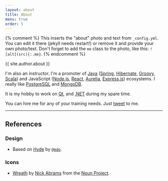 ```yaml
---
layout: about
title: About
menu: true
order: 5
---
```


{% comment %}
  This inserts the "about" photo and text from `_config.yml`.
  You can edit it there (jekyll needs restart!) or remove it and provide your own photo/text.
  Don't forget to add the `me` class to the photo, like this: `![alt](src){:.me}`.
{% endcomment %}

{{ site.author.about }}

I'm also an instructor. I'm a promoter of [Java](https://www.java.com/) ([Spring](http://spring.io), [Hibernate](http://hibernate.org), [Groovy](http://www.groovy-lang.org), [Scala](https://www.scala-lang.org/)) and JavaScript ([Node.js](http://nodejs.org), [React](https://facebook.github.io/react/), [Aurelia](http://aurelia.io/), [Express.js](http://expressjs.com)) ecosystems. I really like [PostgreSQL](http://www.postgresql.org) and [MongoDB](http://mongodb.org).

It is my hobby to work on [Qt](https://www.qt.io), and [.NET](https://www.microsoft.com/net/default.aspx) during my spare time.

You can hire me for any of your training needs. Just [tweet](https://twitter.com/intent/tweet?screen_name=Manvendra_SK&text=Need%20an%20instructor.) to me.

***

## References

### Design

* Based on [Hyde](http://hyde.getpoole.com/) by [`@mdo`](https://twitter.com/mdo).

### Icons

* [Wreath](https://thenounproject.com/term/laurel-wreath/203146/) by [Nick Abrams](https://thenounproject.com/nabrams/) from the [Noun Project](https://thenounproject.com/).

[usr]: /how-to-find-a-short-username

